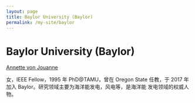 ```yaml
---
layout: page
title: Baylor University (Baylor)
permalink: /my-site/baylor
---
```

# Baylor University (Baylor)

[Annette von Jouanne](https://www.ecs.baylor.edu/index.php?id=961998)

女，IEEE Fellow，1995 年 PhD@TAMU，曾在 Oregon State
任教，于 2017 年加入 Baylor。研究领域主要为海洋能发电，风电等，是海洋能
发电领域的权威人物。

